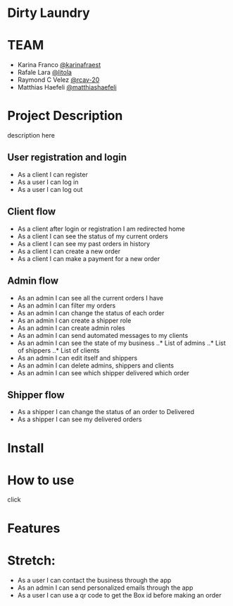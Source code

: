 # Dirty Laundry 
 
# TEAM
* Karina Franco    [@karinafraest](https://github.com/karinafraest)
* Rafale Lara    [@litola](https://github.com/litola)
* Raymond C Velez    [@rcav-20](https://github.com/RCAVelez)
* Matthias Haefeli    [@matthiashaefeli](https://github.com/matthiashaefeli)

# Project Description
description here

## User registration and login
* As a client I can register
* As a user I can log in
* As a user I can log out

## Client flow
* As a client after login or registration I am redirected home
* As a client I can see the status of my current orders
* As a client I can see my past orders in history
* As a client I can create a new order
* As a client I can make a payment for a new order

## Admin flow
* As an admin I can see all the current orders I have
* As an admin I can filter my orders
* As an admin I can change the status of each order
* As an admin I can create a shipper role
* As an admin I can create admin roles
* As an admin I can send automated messages to my clients
* As an admin I can see the state of my business
..* List of admins
..* List of shippers
..* List of clients
* As an admin I can edit itself and shippers
* As an admin I can delete admins, shippers and clients
* As an admin I can see which shipper delivered which order

## Shipper flow
* As a shipper I can change the status of an order to Delivered
* As a shipper I can see my delivered orders

# Install


# How to use
 click

# Features


# Stretch:
* As a user I can contact the business through the app
* As an admin I can send personalized emails through the app
* As a user I can use a qr code to get the Box id before making an order

